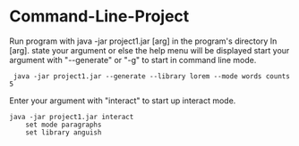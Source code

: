 # Command-Line-Project
Run program with java -jar project1.jar [arg] in the program's directory
In [arg]. state your argument or else the help menu will be displayed
start your argument with "--generate" or "-g" to start in command line mode.
```
 java -jar project1.jar --generate --library lorem --mode words counts 5
```	
Enter your argument with "interact" to start up interact mode.
```
java -jar project1.jar interact
	set mode paragraphs
	set library anguish
```
